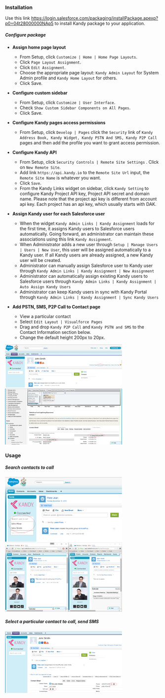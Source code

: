 ### Installation

Use this link <https://login.salesforce.com/packaging/installPackage.apexp?p0=04t28000000NAp5> to install Kandy package to your application.

##### Configure package

- **Assign home page layout**
  - From Setup, click `Customize | Home | Home Page Layouts`.
  - Click `Page Layout Assignment`.
  - Click `Edit Assignment`.
  - Choose the appropriate page layout: `Kandy Admin Layout` for System Admin profile and `Kandy Home Layout` for others.
  - Click Save.



- **Configure custom sidebar**
  - From Setup, click `Customize | User Interface`.
  - Check `Show Custom Sidebar Components on All Pages`.
  - Click Save.


- **Configure Kandy pages access permissions**
  - From Setup, click `Develop | Pages` click the `Security` link of `Kandy Address Book, Kandy Widget, Kandy PSTN And SMS, Kandy P2P Call` pages and then add the profile you want to grant access permission.


- **Configure Kandy API**
  - From Setup, click `Security Controls | Remote Site Settings` . Click on `New Remote Site`.
  - Add link `https://api.kandy.io` to the `Remote Site Url` input, the `Remote Site Name` is whatever you want.
  - Click `Save`.
  - From the Kandy Links widget on sidebar, click `Kandy Setting` to configure Kandy Project API key, Project API secret and domain name. Please note that the project api key is different from account api key. Each project has an api key, which usually starts with DAK.


- **Assign Kandy user for each Salesforce user**
  - When the widget `Kandy Admin Links | Kandy Assignment` loads for the first time, it assigns Kandy users to Salesforce users automatically. Going forward, an administrator can maintain these associations using this link `Kandy Assignment`.
  - When Administrator adds a new user through `Setup | Manage Users | Users | New User`, this user will be assigned automatically to a Kandy user. If all Kandy users are already assigned, a new Kandy user will be created.
  - Administrator can manually assign Salesforce user to Kandy user through `Kandy Admin Links | Kandy Assignment | New Assignment`
  - Administrator can automatically assign existing Kandy users to Salesforce users through `Kandy Admin Links | Kandy Assignment | Auto Assign Kandy Users`
  - Administrator can keep Kandy users in sync with Kandy Portal through `Kandy Admin Links | Kandy Assignment | Sync Kandy Users`

- **Add PSTN, SMS, P2P Call to Contact page**
  - View a particular contact
  - Select `Edit Layout | Visualforce Pages`
  - Drag and drop `Kandy P2P Call` and `Kandy PSTN and SMS` to the Contact Information section below.
  - Change the default height 200px to 20px.

<img src="resources/Salesforce_Admin_Contact_Edit_Layout.PNG" title="Edit Layout" style="max-width: 75%" >

<img src="resources/Salesforce_Admin_Configure_Contact_PSTN_SMS_P2P.png" title="Configure PSTN SMS P2P" style="max-width: 75%">

### Usage

##### Search contacts to call

<img src="resources/Salesforce_Usage_P2P.PNG" title="Usage P2P" style="max-width: 75%">

<img src="resources/Salesforce_Usage_P2P_Video.PNG" title="Usage P2P Video" style="max-width: 75%">

##### Select a particular contact to call, send SMS

<img src="resources/Salesforce_Usage_P2P_PSTN_SMS.PNG" title="Usage P2P PSTN SMS" style="max-width: 75%">
